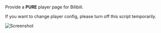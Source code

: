 Provide a **PURE** player page for Bilibili.

If you want to change player config, please turn off this script temporarily.

![Screenshot](https://z3.ax1x.com/2021/09/23/4dwGod.png)
